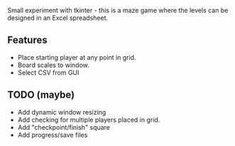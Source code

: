 Small experiment with tkinter - this is a maze game where the levels can be designed in an Excel spreadsheet. 

## Features
- Place starting player at any point in grid.
- Board scales to window.
- Select CSV from GUI

## TODO (maybe)
- Add dynamic window resizing
- Add checking for multiple players placed in grid.
- Add "checkpoint/finish" square
- Add progress/save files
